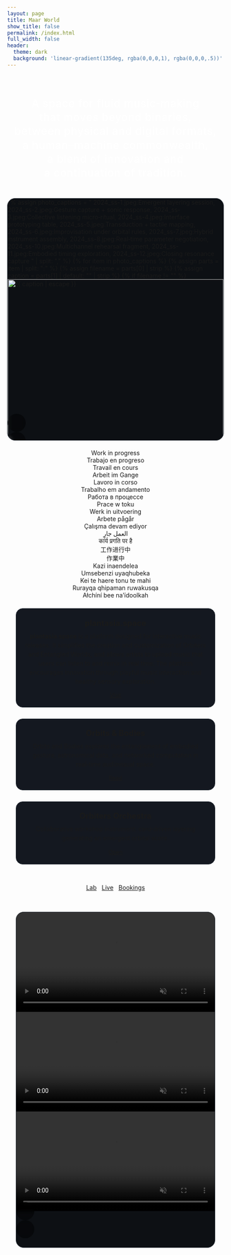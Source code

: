 ```yaml
---
layout: page
title: Maar World
show_title: false
permalink: /index.html
full_width: false
header:
  theme: dark
  background: 'linear-gradient(135deg, rgba(0,0,0,1), rgba(0,0,0,.5))'
---
```


<!-- HERO (single rotating line, smooth slide+fade every 1.5s) -->
<div class="hero hero--center hero--statement rotating-hero single-line">
  <div class="hero__content">
    <div class="rotator rotator--single rotator-sync" aria-live="polite">
      <div class="rotator-viewport">
        <div class="rotator-track">
          <span class="rot-line">A space for fluid music‑making</span>
          <span class="rot-line">that moves beyond binaries,</span>
          <span class="rot-line">between physical and digital formats,</span>
          <span class="rot-line">a human–machine commonwealth,</span>
          <span class="rot-line">a blend of innovation and</span>
          <span class="rot-line">a continuation of tradition.</span>
        </div>
      </div>
    </div>
  </div>
</div>

<!-- PHOTO SWIPER -->
<section class="section-block section-block--photos">
  <div style="max-width:1180px;margin:0 auto;padding:0 0.0rem;">
    <div class="swiper my-3 swiper-demo swiper-demo--image swiper-demo--home">
      <div class="swiper__wrapper">
        {% assign photo_captions = "
        2024_ss-1.jpeg:Emergent layering session,
        2024_ss-2.jpeg:Gesture capture + sonic response,
        2024_ss-3.jpeg:Collective listening micro‑ritual,
        2024_ss-4.jpeg:Interface prototyping table,
        2024_ss-5.jpeg:Transduction + tactile mapping,
        2024_ss-6.jpeg:Improvisation under orbital rules,
        2024_ss-7.jpeg:Hybrid instrument assembly,
        2024_ss-8.jpeg:Real‑time parameter negotiation,
        2024_ss-10.jpeg:Multichannel rehearsal fragment,
        2024_ss-11.jpeg:Embodied timing exploration,
        2024_ss-12.jpeg:Closing resonance capture
        " | split: "," %}
        {% for item in photo_captions %}
          {% assign parts = item | split: ":" %}
          {% assign filename = parts[0] | strip %}
          {% assign caption = parts[1] | default: "" | strip %}
          {% if filename != "" %}
          <div class="swiper__slide">
            <img class="lightbox-ignore" src="/img/collect-landing/{{ filename }}" alt="{{ caption | escape }}"/>
            <div class="slide-caption">{{ caption }}</div>
          </div>
          {% endif %}
        {% endfor %}
      </div>
      <div class="swiper__button swiper__button--prev fas fa-chevron-left"></div>
      <div class="swiper__button swiper__button--next fas fa-chevron-right"></div>
    </div>
  </div>
</section>

<!-- WORK IN PROGRESS -->
<section class="section-block section-block--wip">
  <div class="wip-section" style="max-width:960px;margin:0 auto;padding:0 1.25rem;">
    <div class="hero hero--center hero--statement rotating-hero single-line hero--wip">
      <div class="hero__content">
        <div class="rotator rotator--wip rotator-sync" aria-label="Work in progress translations" aria-live="polite">
          <div class="rotator-viewport">
            <div class="rotator-track">
              <span class="rot-line">Work in progress</span>
              <span class="rot-line">Trabajo en progreso</span>
              <span class="rot-line">Travail en cours</span>
              <span class="rot-line">Arbeit im Gange</span>
              <span class="rot-line">Lavoro in corso</span>
              <span class="rot-line">Trabalho em andamento</span>
              <span class="rot-line">Работа в процессе</span>
              <span class="rot-line">Prace w toku</span>
              <span class="rot-line">Werk in uitvoering</span>
              <span class="rot-line">Arbete pågår</span>
              <span class="rot-line">Çalışma devam ediyor</span>
              <span class="rot-line">العمل جارٍ</span>
              <span class="rot-line">कार्य प्रगति पर है</span>
              <span class="rot-line">工作进行中</span>
              <span class="rot-line">作業中</span>
              <span class="rot-line">Kazi inaendelea</span>
              <span class="rot-line">Umsebenzi uyaqhubeka</span>
              <span class="rot-line">Kei te haere tonu te mahi</span>
              <span class="rot-line">Rurayqa qhipaman ruwakusqa</span>
              <span class="rot-line">Ałchíní bee na’ídoolkah</span>
            </div>
          </div>
        </div>
      </div>
    </div>
    <div style="display:grid;gap:1.6rem;">
      <div class="wip-card" style="background:#141820;padding:1.25rem 1.15rem;border:1px solid #232a33;border-radius:16px;">
        <h4 style="margin:.1rem 0 .55rem;font-size:1.15rem;">plantasia.space</h4>
        <p style="margin:0 0 .9rem;line-height:1.5;opacity:.9;">
          <strong>plantasia.space</strong> is a platform designed for interactive music releases. It simplifies the creation and customization of Orbiters and Entangled Worlds, and allows artists to upload music that users can listen to and remix in real time. The platform encourages innovation through playful music interaction and healthy sensory exploration.
        </p>
        <a href="https://plantasia.space" class="button button--outline button--rounded" style="font-size:.8rem;">Visit</a>
      </div>
      <div class="wip-card" style="background:#141820;padding:1.25rem 1.15rem;border:1px solid #232a33;border-radius:16px;">
        <h4 style="margin:.1rem 0 .55rem;font-size:1.15rem;">Orbits & Bodies</h4>
        <p style="margin:0 0 .9rem;line-height:1.5;opacity:.9;">Orbits and Bodies explores the entanglement of embodied gesture, astronomical data, and networked computation  in real‑time audiovisual space.</p>
        <a href="/lab/en/orbits-and-bodies.html" class="button button--outline button--rounded" style="font-size:.8rem;">Read</a>
      </div>
      <div class="wip-card" style="background:#141820;padding:1.25rem 1.15rem;border:1px solid #232a33;border-radius:16px;">
        <h4 style="margin:.1rem 0 .55rem;font-size:1.15rem;">Orbiters Orchestra</h4>
        <p style="margin:0 0 .9rem;line-height:1.5;opacity:.9;">Collaborative workshop instrument: card‑driven layering generating an emergent orbital score.</p>
        <a href="/lab/en/ip-orchestra" class="button button--outline button--rounded" style="font-size:.8rem;">Open</a>
      </div>
      <div style="display:flex;gap:.75rem;flex-wrap:wrap;justify-content:center;margin-top:1.25rem;">
        <a href="/lab" class="button button--outline-error button--rounded">Lab</a>
        <a href="/landings" class="button button--outline-error button--rounded">Live</a>
        <a href="/bookings" class="button button--outline-error button--rounded">Bookings</a>
      </div>
    </div>
  </div>
</section>

<style>
/***** Unified vertical spacing (refined) *****/
.section-block { margin-top:2rem; }
@media (min-width:800px){ .section-block { margin-top:2.75rem; } }
/* First swiper immediately after hero: slightly tighter */
.section-block--photos { margin-top:1.25rem; }
/* WIP after photos keeps standard rhythm */
.section-block--wip { margin-top:1.25rem !important; }
/* Video swiper gets a bit more separation */
.section-block--videos { margin-top:3rem; }
@media (min-width:1000px){ .section-block--videos { margin-top:3.5rem; } }
</style>

<!-- VIDEO SWIPER MOVED TO BOTTOM -->
<section class="section-block section-block--videos">
  <div style="max-width:1180px;margin:0 auto;padding:0 1.25rem;">
    <div class="swiper my-3 swiper-demo swiper-demo--digital">
      <div class="swiper__wrapper">
        <div class="swiper__slide">
          <div class="video-frame">
            <video src="/img/collect-landing/digital-1.mp4" autoplay muted loop playsinline></video>
          </div>
        </div>
        <div class="swiper__slide">
          <div class="video-frame">
            <video src="/img/collect-landing/digital-2.mp4" autoplay muted loop playsinline></video>
          </div>
        </div>
        <div class="swiper__slide">
          <div class="video-frame">
            <video src="/img/collect-landing/digital-3.mp4" autoplay muted loop playsinline></video>
          </div>
        </div>
      </div>
      <div class="swiper__button swiper__button--prev fas fa-chevron-left"></div>
      <div class="swiper__button swiper__button--next fas fa-chevron-right"></div>
    </div>
  </div>
</section>

<!-- SWIPER INIT -->
<script>
  {%- include scripts/lib/swiper.js -%}
  (function(){
    function initSwiper(sel){
      if (typeof window.jQuery !== 'undefined' && window.jQuery(sel).swiper) {
        window.jQuery(sel).swiper({ animation:true });
      } else if (window.SwiperLite) {
        document.querySelectorAll(sel).forEach(function(el){
          new SwiperLite(el, { animation:true });
        });
      }
    }
    var SOURCES = (window.TEXT_VARIABLES && window.TEXT_VARIABLES.sources) || {};
    function start(){
      initSwiper('.swiper-demo--home');
      initSwiper('.swiper-demo--digital');
    }
    if (window.Lazyload && SOURCES.jquery){
      window.Lazyload.js(SOURCES.jquery, start);
    } else {
      document.addEventListener('DOMContentLoaded', start);
    }
  })();
</script>

<style>
  .swiper-demo--home,
  .swiper-demo--digital {
    --swiper-border-radius:18px;
    position:relative;
    border:1px solid #262d36;
    border-radius:var(--swiper-border-radius);
    overflow:hidden;
    background:#0d1014;
  }
  .swiper-demo--home .swiper__slide,
  .swiper-demo--digital .swiper__slide { position:relative; }

  .swiper-demo--home .swiper__slide img {
    width:100%; display:block; object-fit:cover;
  }

  .swiper-demo--digital .video-frame {
    width:100%;
    background:#000;
    display:flex;
    align-items:center;
    justify-content:center;
    padding:0;
  }
  .swiper-demo--digital .video-frame video {
    width:100%;
    height:auto;
    max-height:780px;
    object-fit:contain;
  }

  .swiper-demo--home .slide-caption {
    position:absolute;left:0;bottom:0;width:100%;
    padding:.6rem .85rem;font-size:.75rem;letter-spacing:.04em;line-height:1.25;
    background:linear-gradient(180deg,rgba(0,0,0,0) 0%,rgba(0,0,0,.65) 88%);
    color:#f5f6f7;
  }

  /* FIX: center icons in arrow buttons */
  .swiper-demo--home .swiper__button,
  .swiper-demo--digital .swiper__button {
    background:rgba(0,0,0,.45);
    backdrop-filter:blur(4px);
    color:#fff;
    width:42px;
    height:42px;
    font-size:16px;
    border-radius:50%;
    top:50%;
    transform:translateY(-50%);
    transition:.25s;
    display:flex;              /* center fix */
    align-items:center;        /* center vertically */
    justify-content:center;    /* center horizontally */
    line-height:1;             /* avoid vertical offset */
    padding:0;
  }
  .swiper-demo--home .swiper__button:hover,
  .swiper-demo--digital .swiper__button:hover {
    background:rgba(255,0,222,.75);
  }
  /* Optional: precise left/right placement */
  .swiper-demo--home .swiper__button--prev,
  .swiper-demo--digital .swiper__button--prev { left:10px; }
  .swiper-demo--home .swiper__button--next,
  .swiper-demo--digital .swiper__button--next { right:10px; }

  @media (min-width:920px){
    .swiper-demo--home { max-height:560px; }
    .swiper-demo--digital { max-height:none; }
  }
</style>

<!-- UPDATED (replace previous ROTATOR SCRIPT + related minor CSS improvements) -->
<script>
(function(){
  const DWELL = 3600; // ms each line fully visible
  const MOVE  = 680;  // ms transition
  const EASE  = 'cubic-bezier(.65,.05,.25,1)';
  const rotators = Array.from(document.querySelectorAll('.rotator-sync'));
  if(!rotators.length) return;

  function computeMaxHeight(r){
    const {track,viewport} = r.__rt;
    let maxH = 0;
    const prevT = track.style.transition;
    const prevX = track.style.transform;
    track.style.transition='none';
    track.style.transform='translateY(0)';
    for(const child of track.children){
      const h = child.getBoundingClientRect().height;
      if(h>maxH) maxH=h;
    }
    viewport.style.height = maxH + 'px';
    track.style.transition = prevT;
    track.style.transform  = prevX;
  }

  rotators.forEach(r=>{
    const viewport = r.querySelector('.rotator-viewport');
    const track    = r.querySelector('.rotator-track');
    if(!viewport||!track) return;
    r.__rt = {viewport,track,running:true};
    viewport.classList.add('rotator-init');
    // Wait for layout settle
    requestAnimationFrame(()=>{ computeMaxHeight(r); viewport.classList.remove('rotator-init'); });
    r.addEventListener('mouseenter',()=>r.__rt.running=false);
    r.addEventListener('mouseleave',()=>{ if(!r.__rt.running) r.__rt.running=true; });
  });

  function advance(r){
    if(!r.__rt.running) return;
    const {track} = r.__rt;
    const first = track.children[0];
    const next  = track.children[1];
    if(!first||!next) return;
    const h = first.getBoundingClientRect().height; // height locked by viewport
    track.style.transition = `transform ${MOVE}ms ${EASE}`;
    first.classList.add('fade-out');
    next.classList.add('fade-in');
    track.style.transform = `translateY(-${h}px)`;
    const done=()=>{
      track.removeEventListener('transitionend',done);
      track.style.transition='none';
      track.appendChild(first);
      track.style.transform='translateY(0)';
      first.classList.remove('fade-out');
      track.children[0].classList.remove('fade-in');
    };
    track.addEventListener('transitionend',done);
  }

  function tick(){ rotators.forEach(advance); }
  setTimeout(()=>{ tick(); setInterval(tick, DWELL); }, DWELL);

  let resizeTimer;
  window.addEventListener('resize', ()=>{
    clearTimeout(resizeTimer);
    resizeTimer = setTimeout(()=> rotators.forEach(computeMaxHeight), 140);
  });

  if(window.matchMedia('(prefers-reduced-motion: reduce)').matches){ rotators.forEach(r=>r.__rt.running=false); }
})();
</script>

<style>
/* Minor rotator viewport transition (shared) */
.rotator-viewport.rotator-init { opacity:0; }
.rotator-viewport { transition:opacity .35s ease; }
.rotator-viewport:not(.rotator-init){ opacity:1; }
</style>

<!-- ROTATOR STYLES (append / merge) -->
<style>
.rotating-hero.single-line { padding: 3.2rem 1rem 1.4rem; }
.rotator--single { max-width: 1040px; margin: 0 auto; text-align: center; position: relative; }
.rotator-viewport { overflow: hidden; position: relative; width: 100%; }
.rotator-track { display: flex; flex-direction: column; will-change: transform; }
/* Unified rotator line style (matches bottom rotator) */
.rotator--single .rot-line { font-size:1.55rem; line-height:1.3; font-weight:500; letter-spacing:.03em; color:#fff; padding:0; margin:0; opacity:1; transition:opacity .4s ease; text-wrap:balance; white-space:normal; }
@media (max-width:640px){ .rotating-hero.single-line { padding: 2.6rem 1rem 1rem; } .rotator--single .rot-line { font-size:1.28rem; } }
.rotator--single .rot-line.fade-out { opacity:0; transition:opacity .4s ease; }
.rotator--single .rot-line.fade-in { opacity:0; animation:fadeInLine .55s forwards; }
@keyframes fadeInLine { 0% { opacity:0; transform:translateY(6px);} 60% { opacity:1; transform:translateY(0);} 100% { opacity:1; transform:translateY(0);} }
.rotator--single:hover .rot-line, .rotator--single:focus-within .rot-line { filter:brightness(1.05); }
</style>

<style>
/* Page-specific overrides only (global spacing & rotator in custom.scss) */
.wip-section, .wip-section h4, .wip-card, .wip-card p { text-align:center; }
.wip-card a.button { display:inline-block; }
.section-block--wip { margin-top:1.25rem !important; }
.hero--wip { padding-top:0 !important; padding-bottom:.6rem; }
</style>

<style>
/* Photo swiper adjustments: hide captions + uniform height with side crop */
.swiper-demo--home .slide-caption { display:none !important; }
.swiper-demo--home { --home-swiper-h-mobile:320px; --home-swiper-h-desktop:520px; }
.swiper-demo--home .swiper__wrapper, .swiper-demo--home .swiper__slide { height:var(--home-swiper-h-mobile); }
@media (min-width:900px){ .swiper-demo--home .swiper__wrapper, .swiper-demo--home .swiper__slide { height:var(--home-swiper-h-desktop); } }
.swiper-demo--home .swiper__slide { overflow:hidden; }
.swiper-demo--home .swiper__slide img { height:100%; width:auto; max-width:none; object-fit:cover; object-position:center; }
</style>

